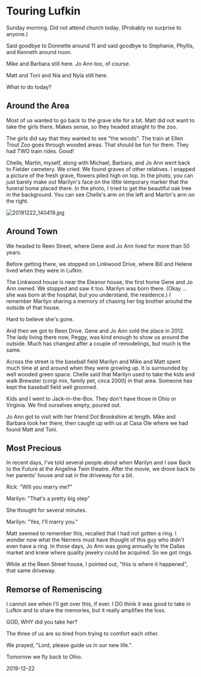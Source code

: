 # Touring Lufkin

Sunday morning.
Did not attend church today. (Probably no surprise to anyone.)

Said goodbye to Donnette around 11 and said goodbye to
Stephanie, Phyllis, and Kenneth around noon.

Mike and Barbara still here. Jo Ann too, of course.

Matt and Toni and Nia and Nyla still here.

What to do today?

## Around the Area

Most of us wanted to go back to the grave site for a bit.
Matt did not want to take the girls there. Makes sense,
so they headed straight to the zoo.

The girls did say that they wanted to see "the woods".
The train at Ellen Trout Zoo goes through wooded areas.
That should be fun for them. They had TWO train rides. Good!

Chelle, Martin, myself, along with Michael, Barbara, and Jo Ann went
back to Fielder cemetery. We cried. We found graves of other relatives.
I snapped a picture of the fresh grave, flowers piled high on top.
In the photo, you can just barely make out Marilyn's face on the little
temporary marker that the funeral home placed there. In the photo, I tried
to get the beautiful oak tree in the background. You can see Chelle's arm
on the left and Martin's arm on the right.


![20191222_140419.jpg](https://github.com/trothr/blog/blob/master/images/2019/20191222_140419.jpg)


## Around Town

We headed to Reen Street, where Gene and Jo Ann lived for more than 50 years.

Before getting there, we stopped on Linkwood Drive, where Bill and Helene
lived when they were in Lufkin.

The Linkwood house is near the Eleanor house, the first home
Gene and Jo Ann owned. We stopped and saw it too. Marilyn was born there.
(Okay ... she was born at the hospital, but you understand, the residence.)
I remember Marilyn sharing a memory of chasing her big brother arouhd
the outside of that house.

Hard to believe she's gone.

And then we got to Reen Drive.
Gene and Jo Ann sold the place in 2012. The lady living there now,
Peggy, was kind enough to show us around the outside. Much has changed
after a couple of remodelings, but much is the same.

Across the street is the baseball field Marilyn and Mike and Matt
spent much time at and around when they were growing up. It is surrounded
by well wooded green space. Chelle said that Marilyn used to take the kids
and walk Brewster (corgi mix, family pet, circa 2000) in that area.
Someone has kept the baseball field well groomed.

Kids and I went to Jack-in-the-Box. They don't have those in Ohio or
Virginia. We find ourselves empty, poured out.

Jo Ann got to visit with her friend Dot Brookshire at length.
Mike and Barbara took her there, then caught up with us at Casa Ole
where we had found Matt and Toni.

## Most Precious

In recent days, I've told several people about when Marilyn and I saw
Back to the Future at the Angelina Twin theatre. After the movie,
we drove back to her parents' house and sat in the driveway for a bit.

Rick: "Will you marry me?"

Marilyn: "That's a pretty big step"

She thought for several minutes.

Marilyn: "Yes, I'll marry you."

Matt seemed to remember this, recalled that I had not gotten a ring.
I wonder now what the Nerrens must have thought of this guy who didn't
even have a ring. In those days, Jo Ann was going annually to the Dallas
market and knew where quality jewelry could be acquired. So we got rings.

While at the Reen Street house, I pointed out, "this is where it happened",
that same driveway.

## Remorse of Remeniscing

I cannot see when I'll get over this, if ever.
I DO think it was good to take in Lufkin and to share the memories,
but it really amplifies the loss.

GOD, WHY did you take her?

The three of us are so tired from trying to comfort each other.

We prayed, "Lord, please guide us in our new life.".

Tomorrow we fly back to Ohio.

2019-12-22


